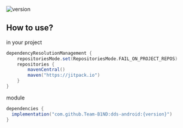 ![version](https://img.shields.io/badge/version-0.1.10-blue)

## How to use?
in your project
```gradle
dependencyResolutionManagement {
    repositoriesMode.set(RepositoriesMode.FAIL_ON_PROJECT_REPOS)
    repositories {
        mavenCentral()
        maven("https://jitpack.io")
    }
}
```

module
```gradle
dependencies {
  implementation("com.github.Team-B1ND:dds-android:{version}")
}
